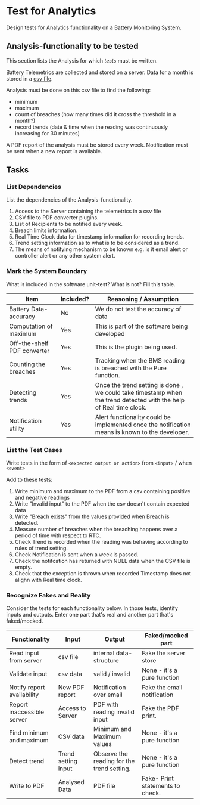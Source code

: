 # Test for Analytics

Design tests for Analytics functionality on a Battery Monitoring System.

## Analysis-functionality to be tested

This section lists the Analysis for which _tests_ must be written.

Battery Telemetrics are collected and stored on a server.
Data for a month is stored in a [csv file](https://en.wikipedia.org/wiki/Comma-separated_values).

Analysis must be done on this csv file to find the following:
- minimum
- maximum
- count of breaches (how many times did it cross the threshold in a month?)
- record trends (date & time when the reading was continuously increasing for 30 minutes)

A PDF report of the analysis must be stored every week.
Notification must be sent when a new report is available.

## Tasks

### List Dependencies

List the dependencies of the Analysis-functionality.

1. Access to the Server containing the telemetrics in a csv file
2. CSV file to PDF converter plugins.
3. List of Recipients to be notified every week.
4. Breach limits information.
5. Real Time Clock data for timestamp information for recording trends.
6. Trend setting information as to what is to be considered as a trend.
7. The means of notifying mechanism to be known e.g. is it email alert or controller alert or any other system alert.

### Mark the System Boundary

What is included in the software unit-test? What is not? Fill this table.

| Item                      | Included?     | Reasoning / Assumption
|---------------------------|---------------|---
Battery Data-accuracy       | No            | We do not test the accuracy of data
Computation of maximum      | Yes           | This is part of the software being developed
Off-the-shelf PDF converter | Yes           | This is the plugin being used.
Counting the breaches       | Yes           | Tracking when the BMS reading is breached with the Pure function.
Detecting trends            | Yes           | Once the trend setting is done , we could take timestamp when the trend detected with the help of Real time clock.
Notification utility        | Yes           | Alert functionality could be implemented once the notification means is known to the developer.

### List the Test Cases

Write tests in the form of `<expected output or action>` from `<input>` / when `<event>`

Add to these tests:

1. Write minimum and maximum to the PDF from a csv containing positive and negative readings
2. Write "Invalid input" to the PDF when the csv doesn't contain expected data
3. Write "Breach exists" from the values provided when Breach is detected.
4. Measure number of breaches when the breaching happens over a period of time with respect to RTC.
5. Check Trend is recorded when the reading was behaving according to rules of trend setting.
6. Check Notification is sent when a week is passed.
7. Check the notifcation has returned with NULL data when the CSV file is empty.
8. Check that the exception is thrown when recorded Timestamp does not alighn with Real time clock.

### Recognize Fakes and Reality

Consider the tests for each functionality below.
In those tests, identify inputs and outputs.
Enter one part that's real and another part that's faked/mocked.

| Functionality            | Input        | Output                      | Faked/mocked part
|--------------------------|--------------|-----------------------------|---
Read input from server     | csv file     | internal data-structure     | Fake the server store
Validate input             | csv data     | valid / invalid             | None - it's a pure function
Notify report availability | New PDF report | Notification over email   | Fake the email notification
Report inaccessible server | Access to Server | PDF with reading invalid input           |Fake the PDF print.
Find minimum and maximum   | CSV data | Minimum and Maximum values               | None - it's a pure function
Detect trend               | Trend setting input | Observe the reading for the trend setting.           | None - it's a pure function
Write to PDF               | Analysed Data | PDF file             | Fake- Print statements to check.
